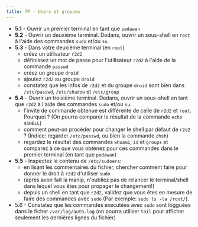 ```yaml
---
title: TP - Users et groupes
---
```



- **5.1** - Ouvrir un premier terminal en tant que `padawan`
- **5.2** - Ouvrir un deuxième terminal. Dedans, ouvrir un sous-shell en `root` à l'aide des commandes `sudo` et/ou `su`.
- **5.3** - Dans votre deuxième terminal (en `root`)
    - créez un utilisateur `r2d2`
    - définissez un mot de passe pour l'utilisateur `r2d2` à l'aide de la commande `passwd`
    - créez un groupe `droid`
    - ajoutez `r2d2` au groupe `droid`
    - constatez que les infos de `r2d2` et du groupe `droid` sont bien dans `/etc/passwd`, `/etc/shadow` et `/etc/group`
- **5.4** - Ouvrir un troisième terminal. Dedans, ouvrir un sous-shell en tant que `r2d2` à l'aide des commandes `sudo` et/ou `su`.
    - l'invite de commande obtenue est différente de celle de `r2d2` et `root`. Pourquoi ? (On pourra comparer le résultat de la commande `echo $SHELL`)
    - comment peut-on procéder pour changer le shell par défaut de `r2d2` ? (Indice: regarder `/etc/passwd`, ou bien la commande `chsh`)
    - regardez le résultat des commandes `whoami`, `id` et `groups` et comparez à ce que vous obtenez pour ces commandes dans le premier terminal (en tant que `padawan`)
- **5.5** - Inspectez le contenu de `/etc/sudoers`:
    - en lisant les commentaires du fichier, chercher comment faire pour donner le droit à `r2d2` d'utiliser `sudo`
    - (après avoir fait la manip, n'oubliez pas de relancer le terminal/shell dans lequel vous êtes pour propager le changement!)
    - depuis un shell en tant que `r2d2`, validez que vous êtes en mesure de faire des commandes avec `sudo` (Par exemple: `sudo ls -la /root/`).
- 5.6 - Constatez que les commandes executées avec `sudo` sont logguées dans le ficher `/var/log/auth.log` (on pourra utiliser `tail` pour afficher seulement les dernières lignes du fichier)